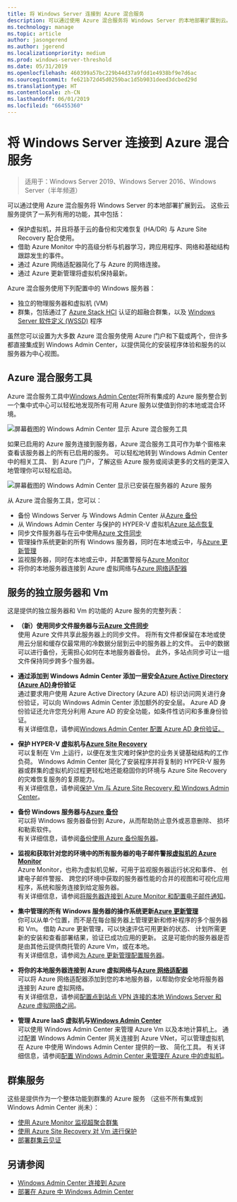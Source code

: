 ```yaml
---
title: 将 Windows Server 连接到 Azure 混合服务
description: 可以通过使用 Azure 混合服务将 Windows Server 的本地部署扩展到云。
ms.technology: manage
ms.topic: article
author: jasongerend
ms.author: jgerend
ms.localizationpriority: medium
ms.prod: windows-server-threshold
ms.date: 05/31/2019
ms.openlocfilehash: 460399a57bc229b44d37a9fdd1e4938bf9e7d6ac
ms.sourcegitcommit: fe621b72d45d0259bac1d5b9031deed3dcbed29d
ms.translationtype: HT
ms.contentlocale: zh-CN
ms.lasthandoff: 06/01/2019
ms.locfileid: "66455360"
---
```

# <a name="connecting-windows-server-to-azure-hybrid-services"></a>将 Windows Server 连接到 Azure 混合服务

>适用于：Windows Server 2019、Windows Server 2016、Windows Server（半年频道）

可以通过使用 Azure 混合服务将 Windows Server 的本地部署扩展到云。 这些云服务提供了一系列有用的功能，其中包括：

- 保护虚拟机，并且将基于云的备份和灾难恢复 (HA/DR) 与 Azure Site Recovery 配合使用。 
- 借助 Azure Monitor 中的高级分析与机器学习，跨应用程序、网络和基础结构跟踪发生的事件。 
- 通过 Azure 网络适配器简化了与 Azure 的网络连接。
- 通过 Azure 更新管理将虚拟机保持最新。

Azure 混合服务使用下列配置中的 Windows 服务器：

- 独立的物理服务器和虚拟机 (VM)
- 群集，包括通过了 [Azure Stack HCI](https://docs.microsoft.com/azure-stack/operator/azure-stack-hci-overview) 认证的超融合群集，以及 [Windows Server 软件定义 (WSSD)](https://www.microsoft.com/en-us/cloud-platform/software-defined-datacenter) 程序

虽然您可以设置为大多数 Azure 混合服务使用 Azure 门户和下载或两个，但许多都直接集成到 Windows Admin Center，以提供简化的安装程序体验和服务的以服务器为中心视图。

## <a name="azure-hybrid-services-tool"></a>Azure 混合服务工具

Azure 混合服务工具中[Windows Admin Center](../understand/windows-admin-center.md)将所有集成的 Azure 服务整合到一个集中式中心可以轻松地发现所有可用 Azure 服务以使值到你的本地或混合环境。 

![屏幕截图的 Windows Admin Center 显示 Azure 混合服务工具](../media/azure-services/ahs-discover.png)

如果已启用的 Azure 服务连接到服务器，Azure 混合服务工具可作为单个窗格来查看该服务器上的所有已启用的服务。 可以轻松地转到 Windows Admin Center 中的相关工具、 到 Azure 门户，了解这些 Azure 服务或阅读更多的文档的更深入地管理你可以轻松启动。 

![屏幕截图的 Windows Admin Center 显示已安装在服务器的 Azure 服务](../media/azure-services/ahs-dayN.png)

从 Azure 混合服务工具，您可以：
- 备份 Windows Server 与 Windows Admin Center 从[Azure 备份](azure-backup.md)
- 从 Windows Admin Center 与保护的 HYPER-V 虚拟机[Azure 站点恢复](azure-site-recovery.md)
- 同步文件服务器与在云中使用[Azure 文件同步](azure-file-sync.md)
- 管理操作系统更新的所有 Windows 服务器，同时在本地或云中，与[Azure 更新管理](azure-update-management.md)
- 监视服务器，同时在本地或云中，并配置警报与[Azure Monitor](azure-monitor.md)
- 将你的本地服务器连接到 Azure 虚拟网络与[Azure 网络适配器](https://aka.ms/WACNetworkAdapter)

## <a name="services-for-stand-alone-servers-and-vms"></a>服务的独立服务器和 Vm

这是提供的独立服务器和 Vm 的功能的 Azure 服务的完整列表：

- **（新）使用同步文件服务器与云[Azure 文件同步](https://aka.ms/afs)**  
使用 Azure 文件共享此服务器上的同步文件。 将所有文件都保留在本地或使用云分层和缓存仅最常用的冷数据分层到云中的服务器上的文件。 云中的数据可以进行备份，无需担心如何在本地服务器备份。 此外，多站点同步可让一组文件保持同步跨多个服务器。

- **通过添加到 Windows Admin Center 添加一层安全[Azure Active Directory (Azure AD)](https://azure.microsoft.com/services/active-directory/)身份验证**  
通过要求用户使用 Azure Active Directory (Azure AD) 标识访问网关进行身份验证，可以向 Windows Admin Center 添加额外的安全层。 Azure AD 身份验证还允许您充分利用 Azure AD 的安全功能，如条件性访问和多重身份验证。  
有关详细信息，请参阅[Windows Admin Center 配置 Azure AD 身份验证。](../configure/user-access-control.md#azure-active-directory)  

- **保护 HYPER-V 虚拟机与[Azure Site Recovery](https://docs.microsoft.com/azure/site-recovery/site-recovery-overview)**  
可以复制在 Vm 上运行，以便在发生灾难时保护您的业务关键基础结构的工作负荷。 Windows Admin Center 简化了安装程序并将复制的 HYPER-V 服务器或群集的虚拟机的过程更轻松地还能稳固你的环境与 Azure Site Recovery 的灾难恢复服务的复原能力。  
有关详细信息，请参阅[保护 Vm 与 Azure Site Recovery 和 Windows Admin Center](azure-site-recovery.md)。

- **备份 Windows 服务器与[Azure 备份](https://docs.microsoft.com/azure/backup/backup-overview)**  
可以将 Windows 服务器备份到 Azure，从而帮助防止意外或恶意删除、 损坏和勒索软件。  
有关详细信息，请参阅[备份使用 Azure 备份服务器](azure-backup.md)。

- **监视和获取针对您的环境中的所有服务器的电子邮件警报[虚拟机的 Azure Monitor](https://docs.microsoft.com/azure/azure-monitor/insights/vminsights-overview)**  
Azure Monitor，也称为虚拟机见解，可用于监视服务器运行状况和事件、 创建电子邮件警报、 跨您的环境中获取的服务器性能的合并的视图和可视化应用程序，系统和服务连接到给定服务器。  
有关详细信息，请参阅[将服务器连接到 Azure Monitor 和配置电子邮件通知](azure-monitor.md)。

- **集中管理的所有 Windows 服务器的操作系统更新[Azure 更新管理](https://docs.microsoft.com/azure/automation/automation-update-management)**  
你可以从单个位置，而不是在每台服务器上管理更新和修补程序的多个服务器和 Vm。 借助 Azure 更新管理，可以快速评估可用更新的状态、 计划所需更新的安装和查看部署结果，验证已成功应用的更新。 这是可能你的服务器是否是由其他云提供商托管的 Azure Vm，或在本地。  
有关详细信息，请参阅[为 Azure 更新管理配置服务器](azure-update-management.md)。

- **将你的本地服务器连接到 Azure 虚拟网络与[Azure 网络适配器](https://aka.ms/WACNetworkAdapter)**  
可以将 Azure 网络适配器添加到您的本地服务器，以帮助你安全地将服务器连接到 Azure 虚拟网络。  
有关详细信息，请参阅[配置点到站点 VPN 连接的本地 Windows Server 和 Azure 虚拟网络之间](https://aka.ms/WACNetworkAdapter)。

- **管理 Azure IaaS 虚拟机与[Windows Admin Center](manage-azure-vms.md)**  
可以使用 Windows Admin Center 来管理 Azure Vm 以及本地计算机上。 通过配置 Windows Admin Center 网关连接到 Azure VNet，可以管理虚拟机在 Azure 中使用 Windows Admin Center 提供的一致、 简化工具。 有关详细信息，请参阅[配置 Windows Admin Center 来管理在 Azure 中的虚拟机](manage-azure-vms.md)。

## <a name="services-for-clusters"></a>群集服务

这些是提供作为一个整体功能到群集的 Azure 服务 （这些不所有集成到 Windows Admin Center 尚未）：

- [使用 Azure Monitor 监视超聚合群集](../../../storage/storage-spaces/configure-azure-monitor.md)
- [使用 Azure Site Recovery 对 Vm 进行保护](azure-site-recovery.md)
- [部署群集云见证](../../../failover-clustering/deploy-cloud-witness.md)

## <a name="see-also"></a>另请参阅

- [Windows Admin Center 连接到 Azure](azure-integration.md)
- [部署在 Azure 中 Windows Admin Center](deploy-wac-in-azure.md)